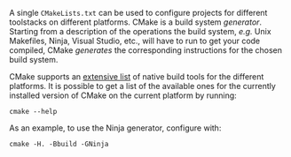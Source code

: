 A single `CMakeLists.txt` can be used to configure projects for different
toolstacks on different platforms.  CMake is a build system _generator_.
Starting from a description of the operations the build system, _e.g._ Unix
Makefiles, Ninja, Visual Studio, etc., will have to run to get your code
compiled, CMake _generates_ the corresponding instructions for the chosen build
system.

CMake supports an [extensive
list](https://cmake.org/cmake/help/v3.0/manual/cmake-generators.7.html) of
native build tools for the different platforms. It is possible to get a list of
the available ones for the currently installed version of CMake on the current
platform by running:
```
cmake --help
```

As an example, to use the Ninja generator, configure with:

```
cmake -H. -Bbuild -GNinja
```
